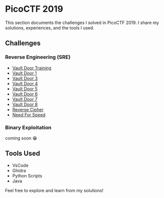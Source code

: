 # PicoCTF 2019  
This section documents the challenges I solved in PicoCTF 2019. I share my solutions, experiences, and the tools I used.  

## Challenges  
### Reverse Engineering (SRE)  
- [Vault Door Training](./vault-door-training.md)  
- [Vault Door 1](./VaultDoor1.md)  
- [Vault Door 3](./VaultDoor3.md)  
- [Vault Door 4](./VaultDoor4.md)  
- [Vault Door 5](./VaultDoor5.md)  
- [Vault Door 6](./VaultDoor6.md)
- [Vault Door 7](./VaultDoor7.md)
- [Vault Door 8](./VaultDoor8.md)
- [Reverse Cipher](./reverse_cipher.md)
- [Need For Speed](./need_for_speed.md)

### Binary Exploitation  
coming soon 😁


## Tools Used  
- VsCode
- Ghidra  
- Python Scripts
- Java 

Feel free to explore and learn from my solutions!
